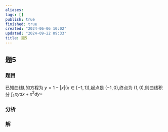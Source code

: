 ```yaml
---
aliases: 
tags: []
publish: true
finished: true
created: "2024-06-06 10:02"
updated: "2024-09-22 09:33"
title: 题5
---
```

## 题5
### 题目
已知曲线L的方程为 $y=1-|x|(x\in[-1,1])$,起点是 $(-1,0)$,终点为 $(1,0)$,则曲线积分 $\int_Lxydx+x^2dy=$
### 分析 
### 解
